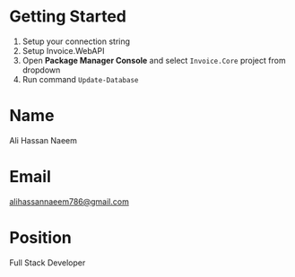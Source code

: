 # Getting Started

1. Setup your connection string
2. Setup Invoice.WebAPI
3. Open **Package Manager Console** and select ```Invoice.Core``` project from dropdown
4. Run command ``` Update-Database ```


# Name
Ali Hassan Naeem

# Email
alihassannaeem786@gmail.com

# Position
Full Stack Developer







